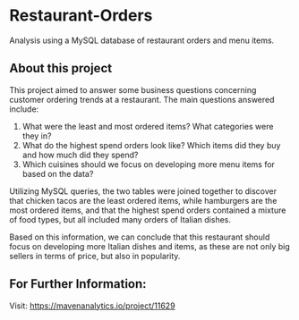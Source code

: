 # Restaurant-Orders
Analysis using a MySQL database of restaurant orders and menu items.

## About this project
This project aimed to answer some business questions concerning customer ordering trends at a restaurant. The main questions answered include:

1. What were the least and most ordered items? What categories were they in?
2. What do the highest spend orders look like? Which items did they buy and how much did they spend?
3. Which cuisines should we focus on developing more menu items for based on the data?

Utilizing MySQL queries, the two tables were joined together to discover that chicken tacos are the least ordered items, while hamburgers are the most ordered items, and that the highest spend orders contained a mixture of food types, but all included many orders of Italian dishes.

Based on this information, we can conclude that this restaurant should focus on developing more Italian dishes and items, as these are not only big sellers in terms of price, but also in popularity.

## For Further Information:
Visit: https://mavenanalytics.io/project/11629 
